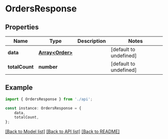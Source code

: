 # OrdersResponse


## Properties

Name | Type | Description | Notes
------------ | ------------- | ------------- | -------------
**data** | [**Array&lt;Order&gt;**](Order.md) |  | [default to undefined]
**totalCount** | **number** |  | [default to undefined]

## Example

```typescript
import { OrdersResponse } from './api';

const instance: OrdersResponse = {
    data,
    totalCount,
};
```

[[Back to Model list]](../README.md#documentation-for-models) [[Back to API list]](../README.md#documentation-for-api-endpoints) [[Back to README]](../README.md)
